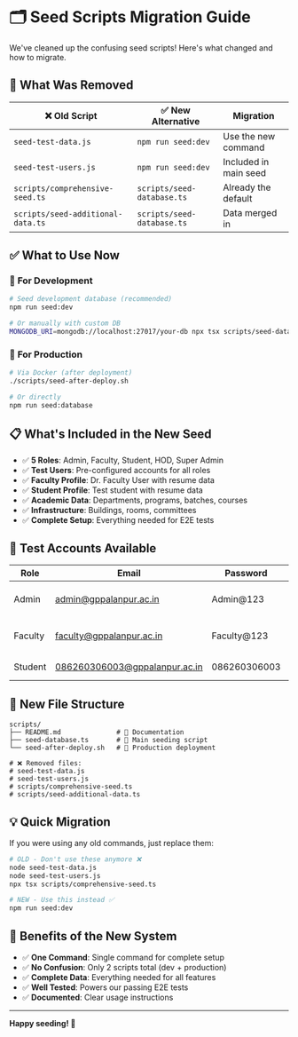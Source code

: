# 🗂️ Seed Scripts Migration Guide

We've cleaned up the confusing seed scripts! Here's what changed and how to migrate.

## 🔄 **What Was Removed**

| ❌ Old Script | ✅ New Alternative | Migration |
|---------------|-------------------|-----------|
| `seed-test-data.js` | `npm run seed:dev` | Use the new command |
| `seed-test-users.js` | `npm run seed:dev` | Included in main seed |
| `scripts/comprehensive-seed.ts` | `scripts/seed-database.ts` | Already the default |
| `scripts/seed-additional-data.ts` | `scripts/seed-database.ts` | Data merged in |

## ✅ **What to Use Now**

### 🎯 **For Development**
```bash
# Seed development database (recommended)
npm run seed:dev

# Or manually with custom DB
MONGODB_URI=mongodb://localhost:27017/your-db npx tsx scripts/seed-database.ts
```

### 🚀 **For Production** 
```bash
# Via Docker (after deployment)
./scripts/seed-after-deploy.sh

# Or directly
npm run seed:database
```

## 📋 **What's Included in the New Seed**

- ✅ **5 Roles**: Admin, Faculty, Student, HOD, Super Admin
- ✅ **Test Users**: Pre-configured accounts for all roles
- ✅ **Faculty Profile**: Dr. Faculty User with resume data
- ✅ **Student Profile**: Test student with resume data  
- ✅ **Academic Data**: Departments, programs, batches, courses
- ✅ **Infrastructure**: Buildings, rooms, committees
- ✅ **Complete Setup**: Everything needed for E2E tests

## 🔐 **Test Accounts Available**

| Role | Email | Password | Features |
|------|-------|----------|----------|
| Admin | admin@gppalanpur.ac.in | Admin@123 | Full system access |
| Faculty | faculty@gppalanpur.ac.in | Faculty@123 | **Resume generation** ✅ |
| Student | 086260306003@gppalanpur.ac.in | 086260306003 | Resume generation |

## 📂 **New File Structure**

```
scripts/
├── README.md              # 📖 Documentation
├── seed-database.ts       # 🎯 Main seeding script
└── seed-after-deploy.sh   # 🚀 Production deployment

# ❌ Removed files:
# seed-test-data.js
# seed-test-users.js  
# scripts/comprehensive-seed.ts
# scripts/seed-additional-data.ts
```

## 💡 **Quick Migration**

If you were using any old commands, just replace them:

```bash
# OLD - Don't use these anymore ❌
node seed-test-data.js
node seed-test-users.js
npx tsx scripts/comprehensive-seed.ts

# NEW - Use this instead ✅ 
npm run seed:dev
```

## 🎉 **Benefits of the New System**

- ✅ **One Command**: Single command for complete setup
- ✅ **No Confusion**: Only 2 scripts total (dev + production)
- ✅ **Complete Data**: Everything needed for all features
- ✅ **Well Tested**: Powers our passing E2E tests
- ✅ **Documented**: Clear usage instructions

---

**Happy seeding! 🌱**